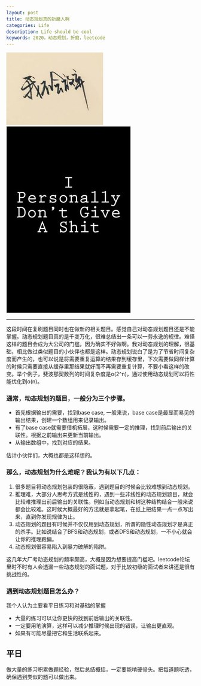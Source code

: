 ```yaml
---
layout: post
title: 动态规划真的折磨人啊
categories: Life
description: Life should be cool
keywords: 2020，动态规划，折磨，leetcode 
---
```

![我不会放弃](/images/blog/nevergiveup.jpeg)![I don't give shit](/images/blog/noshit.jpg)

---
这段时间在复刷题目同时也在做新的相关题目。感觉自己对动态规划题目还是不能掌握。动态规划题目真的是千变万化，很难总结出一条可以一劳永逸的规律。难怪这样的题目会成为大公司的门槛，因为确实不好做啊。我对动态规划的理解，很基础，相比做过类似题目的小伙伴也都是这样。动态规划说白了是为了节省时间复杂度而产生的，也可以说是将需要重复运算的结果存到缓存里，下次需要做同样计算的时候只需要直接从缓存里那结果就好而不再需要重复计算，不要小看这样的改变。举个例子，斐波那契数列的时间复杂度是o(2^n)，通过使用动态规划可以将性能优化到o(n)。

### 通常，动态规划的题目，一般分为三个步骤。
* 首先根据输出的需要，找到base case, 一般来说，base case是最显而易见的输出结果，创建一个数组用来记录输出。
* 有了base case就需要借机拓展，这时候需要一定的推理，找到前后输出的关联性。根据之前输出来更新当前输出。
* 从输出数组中，找到对应的结果。

估计小伙伴们，大概也都是这样想的。

### 那么，动态规划为什么难呢？我认为有以下几点：
1. 很多题目将动态规划包装的很隐蔽，遇到题目的时候会比较难想到动态规划。
2. 推理难，大部分人思考方式是线性的，遇到一些非线性的动态规划题目，就会比较难推理出前后输出的关联性。例如当动态规划和树这种结构结合一般来说都会比较难。这时候大概最好的方法就是拿起笔，在纸上把结果一点一点写出来，直到你发现规律为止。
3. 动态规划的题目有时候并不仅仅用到动态规划，所谓的隐性动态规划才是真正的杀手。比如说结合了BFS和动态规划，或者DFS和动态规划，一不小心就会让你的推理跑偏。
4. 动态规划很容易陷入到暴力破解的陷阱。

这几年大厂考动态规划的频率颇高，大概是因为想要提高门槛吧。leetcode论坛里时不时有人会透漏一些动态规划的面试题，对于比较初级的面试者来讲还是很有挑战性的。

### 遇到动态规划题目怎么办？
我个人认为主要看平日练习和对基础的掌握
* 大量的练习可以让你更快的找到前后输出的关联性。
* 一定要用笔演算，这样可以减少推理时候出现的错误，让输出更直观。
* 如果有可能尽量把它和生活联系起来。


## 平日
做大量的练习积累做题经验，然后总结概括，一定要能啃硬骨头。把每道题吃透，确保遇到类似的题可以做出来。

